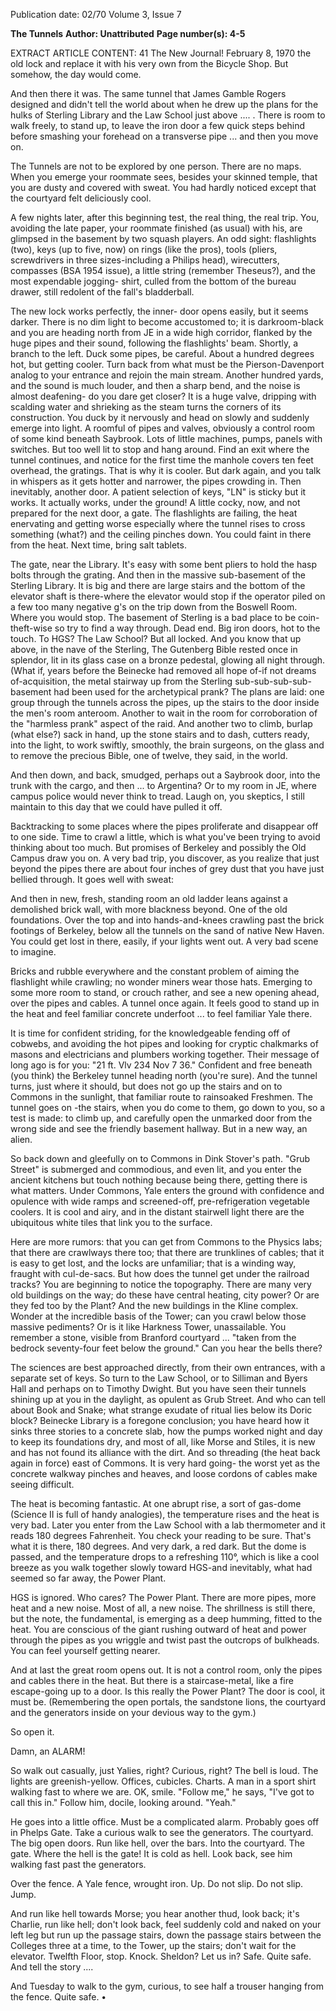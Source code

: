 Publication date: 02/70
Volume 3, Issue 7

**The Tunnels**
**Author:  Unattributed**
**Page number(s): 4-5**

EXTRACT ARTICLE CONTENT:
41 The New Journal! February 8, 1970 
the old lock and replace it with his very 
own from the Bicycle Shop. But somehow, 
the day would come. 

And then there it was. The same tunnel 
that James Gamble Rogers designed and 
didn't tell the world about when he drew 
up the plans for the hulks of Sterling 
Library and the Law School just above .... . 
There is room to walk freely, to stand up, 
to leave the iron door a few quick steps 
behind before smashing your forehead on 
a transverse pipe ... and then you move 
on. 

The Tunnels are not to be explored by 
one person. There are no maps. When you 
emerge your roommate sees, besides your 
skinned temple, that you are dusty and 
covered with sweat. You had hardly noticed except that the courtyard felt 
deliciously cool. 

A few nights later, after this beginning 
test, the real thing, the real trip. You, 
avoiding the late paper, your roommate 
finished (as usual) with his, are glimpsed 
in the basement by two squash players. 
An odd sight: flashlights (two), keys (up to 
five, now) on rings (like the pros), tools 
(pliers, screwdrivers in three sizes-including a Philips head), wirecutters, compasses 
(BSA 1954 issue), a little string (remember 
Theseus?), and the most expendable jogging-
shirt, culled from the bottom of the 
bureau drawer, still redolent of the fall's 
bladderball. 

The new lock works perfectly, the inner-
door opens easily, but it seems darker. 
There is no dim light to become accustomed to; it is darkroom-black and you are 
heading north from JE in a wide high 
corridor, flanked by the huge pipes and 
their sound, following the flashlights' 
beam. Shortly, a branch to the left. Duck 
some pipes, be careful. About a hundred 
degrees hot, but getting cooler. Turn back 
from what must be the Pierson-Davenport 
analog to your entrance and rejoin the 
main stream. Another hundred yards, and 
the sound is much louder, and then a sharp 
bend, and the noise is almost deafening-
do you dare get closer? It is a huge valve, 
dripping with scalding water and shrieking as the steam turns the corners of its 
construction. You duck by it nervously and 
head on slowly and suddenly emerge into 
light. A roomful of pipes and valves, obviously a control room of some kind beneath Saybrook. Lots of little machines, 
pumps, panels with switches. But too well 
lit to stop and hang around. Find an exit 
where the tunnel continues, and notice for 
the first time the manhole covers ten feet 
overhead, the gratings. That is why it is 
cooler. But dark again, and you talk in 
whispers as it gets hotter and narrower, 
the pipes crowding in. Then inevitably, 
another door. A patient selection of keys, 
"LN" is sticky but it works. It actually 
works, under the ground! A little cocky, 
now, and not prepared for the next door, 
a gate. The flashlights are failing, the heat 
enervating and getting worse especially 
where the tunnel rises to cross something 
(what?) and the ceiling pinches down. You 
could faint in there from the heat. Next 
time, bring salt tablets. 

The gate, near the Library. It's easy with 
some bent pliers to hold the hasp bolts 
through the grating. And then in the massive sub-basement of the Sterling Library. 
It is big and there are large stairs and the 
bottom of the elevator shaft is there-where 
the elevator would stop if the operator 
piled on a few too many negative g's on 
the trip down from the Boswell Room. 
Where you would stop. The basement of 
Sterling is a bad place to be coin-theft-wise 
so try to find a way through. Dead end. 
Big iron doors, hot to the touch. To HGS? 
The Law School? But all locked. And you 
know that up above, in the nave of the 
Sterling, The Gutenberg Bible rested once 
in splendor, lit in its glass case on a bronze 
pedestal, glowing all night through. (What 
if, years before the Beinecke had removed 
all hope of-if not dreams of-acquisition, 
the metal stairway up from the Sterling 
sub-sub-sub-sub-basement had been used 
for the archetypical prank? The plans are 
laid: one group through the tunnels across 
the pipes, up the stairs to the door inside 
the men's room anteroom. Another to 
wait in the room for corroboration of the 
"harmless prank" aspect of the raid. And 
another two to climb, burlap (what else?) 
sack in hand, up the stone stairs and to 
dash, cutters ready, into the light, to work 
swiftly, smoothly, the brain surgeons, on 
the glass and to remove the precious Bible, 
one of twelve, they said, in the world. 

And then down, and back, smudged, 
perhaps out a Saybrook door, into the 
trunk with the cargo, and then ... to 
Argentina? Or to my room in JE, where 
campus police would never think to tread. 
Laugh on, you skeptics, I still maintain 
to this day that we could have pulled it off. 

Backtracking to some places where the 
pipes proliferate and disappear off to one 
side. Time to crawl a little, which is what 
you've been trying to avoid thinking about 
too much. But promises of Berkeley and 
possibly the Old Campus draw you on. A 
very bad trip, you discover, as you realize 
that just beyond the pipes there are about 
four inches of grey dust that you have just 
bellied through. It goes well with sweat: 

And then in new, fresh, standing room an 
old ladder leans against a demolished 
brick wall, with more blackness beyond. 
One of the old foundations. Over the top 
and into hands-and-knees crawling past 
the brick footings of Berkeley, below all 
the tunnels on the sand of native New 
Haven. You could get lost in there, easily, 
if your lights went out. A very bad scene 
to imagine. 

Bricks and rubble everywhere and the 
constant problem of aiming the flashlight 
while crawling; no wonder miners wear 
those hats. Emerging to some more room 
to stand, or crouch rather, and see a new 
opening ahead, over the pipes and cables. 
A tunnel once again. It feels good to stand 
up in the heat and feel familiar concrete 
underfoot ... to feel familiar Yale there. 

It is time for confident striding, for the 
knowledgeable fending off of cobwebs, 
and avoiding the hot pipes and looking for 
cryptic chalkmarks of masons and electricians and plumbers working together. 
Their message of long ago is for you: 
"21 ft. Vlv 234 Nov 7 36." Confident and 
free beneath (you think) the Berkeley 
tunnel heading north (you're sure). And 
the tunnel turns, just where it should, but 
does not go up the stairs and on to Commons in the sunlight, that familiar route to 
rainsoaked Freshmen. The tunnel goes on 
-the stairs, when you do come to them, go 
down to you, so a test is made: to climb 
up, and carefully open the unmarked door 
from the wrong side and see the friendly 
basement hallway. But in a new way, an 
alien. 

So back down and gleefully on to Commons in Dink Stover's path. "Grub Street" 
is submerged and commodious, and even 
lit, and you enter the ancient kitchens but 
touch nothing because being there, getting there is what matters. Under Commons, Yale enters the ground with confidence and opulence with wide ramps and 
screened-off, pre-refrigeration vegetable 
coolers. It is cool and airy, and in the distant stairwell light there are the ubiquitous 
white tiles that link you to the surface. 

Here are more rumors: that you can get 
from Commons to the Physics labs; that 
there are crawlways there too; that there 
are trunklines of cables; that it is easy to 
get lost, and the locks are unfamiliar; that 
is a winding way, fraught with cul-de-sacs. 
But how does the tunnel get under the 
railroad tracks? You are beginning to 
notice the topography. There are many 
very old buildings on the way; do these 
have central heating, city power? Or are 
they fed too by the Plant? And the new 
buildings in the Kline complex. Wonder 
at the incredible basis of the Tower; can 
you crawl below those massive pediments? 
Or is it like Harkness Tower, unassailable. 
You remember a stone, visible from Branford courtyard ... "taken from the bedrock seventy-four feet below the ground." 
Can you hear the bells there? 

The sciences are best approached directly, from their own entrances, with 
a separate set of keys. So turn to the Law 
School, or to Silliman and Byers Hall and 
perhaps on to Timothy Dwight. But you 
have seen their tunnels shining up at you 
in the daylight, as opulent as Grub Street. 
And who can tell about Book and Snake; 
what strange exudate of ritual lies below 
its Doric block? Beinecke Library is a 
foregone conclusion; you have heard how 
it sinks three stories to a concrete slab, 
how the pumps worked night and day to 
keep its foundations dry, and most of all, 
like Morse and Stiles, it is new and has not 
found its alliance with the dirt. And so 
threading (the heat back again in force) 
east of Commons. It is very hard going-
the worst yet as the concrete walkway 
pinches and heaves, and loose cordons of 
cables make seeing difficult. 

The heat is becoming fantastic. At one 
abrupt rise, a sort of gas-dome (Science II 
is full of handy analogies), the temperature 
rises and the heat is very bad. Later you 
enter from the Law School with a lab 
thermometer and it reads 180 degrees 
Fahrenheit. You check your reading to 
be sure. That's what it is there, 180 degrees. And very dark, a red dark. But 
the dome is passed, and the temperature 
drops to a refreshing 110°, which is like 
a cool breeze as you walk together slowly 
toward HGS-and inevitably, what had 
seemed so far away, the Power Plant. 

HGS is ignored. Who cares? The Power 
Plant. There are more pipes, more heat 
and a new noise. Most of all, a new noise. 
The shrillness is still there, but the note, 
the fundamental, is emerging as a deep 
humming, fitted to the heat. You are conscious of the giant rushing outward of heat 
and power through the pipes as you 
wriggle and twist past the outcrops of 
bulkheads. You can feel yourself getting 
nearer. 

And at last the great room opens out. 
It is not a control room, only the pipes 
and cables there in the heat. But there is a 
staircase-metal, like a fire escape-going 
up to a door. Is this really the Power 
Plant? The door is cool, it must be. (Remembering the open portals, the sandstone lions, the courtyard and the generators inside on your devious way to the 
gym.) 

So open it. 

Damn, an ALARM! 

So walk out casually, just Yalies, right? 
Curious, right? The bell is loud. The lights 
are greenish-yellow. Offices, cubicles. 
Charts. A man in a sport shirt walking fast 
to where we are. OK, smile. "Follow me," 
he says, "I've got to call this in." Follow 
him, docile, looking around. "Yeah." 

He goes into a little office. Must be a 
complicated alarm. Probably goes off in 
Phelps Gate. Take a curious walk to see 
the generators. The courtyard. The big 
open doors. Run like hell, over the bars. 
Into the courtyard. The gate. Where the 
hell is the gate! It is cold as hell. Look 
back, see him walking fast past the 
generators. 

Over the fence. A Yale fence, wrought 
iron. Up. Do not slip. Do not slip. 
Jump. 

And run like hell towards Morse; you 
hear another thud, look back; it's Charlie, 
run like hell; don't look back, feel suddenly 
cold and naked on your left leg but run up 
the passage stairs, down the passage stairs 
between the Colleges three at a time, to the 
Tower, up the stairs; don't wait for the 
elevator. Twelfth Floor, stop. Knock. 
Sheldon? Let us in? Safe. Quite safe. And 
tell the story .... 

And Tuesday to walk to the gym, 
curious, to see half a trouser hanging 
from the fence. Quite safe. •